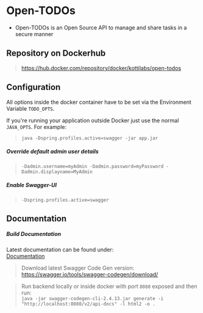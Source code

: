 # Open-TODOs
* Open-TODOs is an Open Source API to manage and share tasks in a secure manner

## Repository on Dockerhub
> https://hub.docker.com/repository/docker/kottilabs/open-todos

## Configuration
All options inside the docker container have to be set via the Environment Variable ``TODO_OPTS``.

If you're running your application outside Docker just use the normal ``JAVA_OPTS``. For example:
> ``java -Dspring.profiles.active=swagger -jar app.jar``   

##### Override default admin user details
> ``-Dadmin.username=myAdmin -Dadmin.password=myPassword -Dadmin.displayname=MyAdmin``

##### Enable Swagger-UI
> ``-Dspring.profiles.active=swagger``

## Documentation

##### Build Documentation
Latest documentation can be found under:  
[Documentation](https://raw.githack.com/kottilabs/Open-TODOs/master/docs/index.html)

> Download latest Swagger Code Gen version:  
> https://swagger.io/tools/swagger-codegen/download/

> Run backend locally or inside docker with port ``8080`` exposed and then run:  
> ``java -jar swagger-codegen-cli-2.4.13.jar generate -i "http://localhost:8080/v2/api-docs" -l html2 -o .``